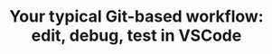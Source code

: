 ---
title: 'Your typical Git-based workflow: edit, debug, test in VSCode'
description: Ballerina supports your editing, debugging, and testing workflow via its VSCode plugin, making it easier for developers to build, debug,and test on a familiar IDE.    
image: 'images/usecases/integration/edit-debug-diagram.png'
---